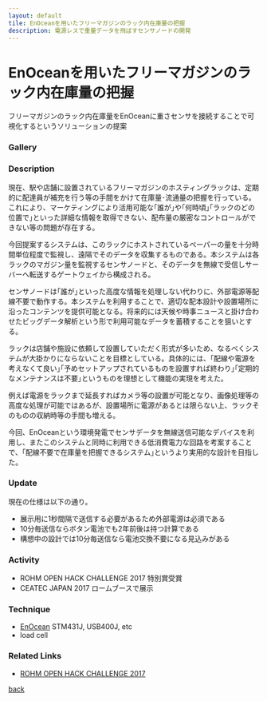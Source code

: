 ```yaml
---
layout: default
tile: EnOceanを用いたフリーマガジンのラック内在庫量の把握
description: 電源レスで重量データを飛ばすセンサノードの開発
---
```

# EnOceanを用いたフリーマガジンのラック内在庫量の把握

  フリーマガジンのラック内在庫量をEnOceanに重さセンサを接続することで可視化するというソリューションの提案

### Gallery

### Description

  現在、駅や店舗に設置されているフリーマガジンのホスティングラックは、定期的に配達員が補充を行う等の手間をかけて在庫量･流通量の把握を行っている。これにより、マーケティングにより活用可能な｢誰が｣や｢何時頃｣｢ラックのどの位置で｣といった詳細な情報を取得できない、配布量の厳密なコントロールができない等の問題が存在する。
  
  今回提案するシステムは、このラックにホストされているペーパーの量を十分時間単位程度で監視し、遠隔でそのデータを収集するものである。本システムは各ラックのマガジン量を監視するセンサノードと、そのデータを無線で受信しサーバーへ転送するゲートウェイから構成される。
  
  センサノードは｢誰が｣といった高度な情報を処理しない代わりに、外部電源等配線不要で動作する。本システムを利用することで、適切な配本設計や設置場所に沿ったコンテンツを提供可能となる。将来的には天候や時事ニュースと掛け合わせたビッグデータ解析という形で利用可能なデータを蓄積することを狙いとする。

  ラックは店舗や施設に依頼して設置していただく形式が多いため、なるべくシステムが大掛かりにならないことを目標としている。具体的には、｢配線や電源を考えなくて良い｣｢予めセットアップされているものを設置すれば終わり｣｢定期的なメンテナンスは不要｣というものを理想として機能の実現を考えた。
  
  例えば電源をラックまで延長すればカメラ等の設置が可能となり、画像処理等の高度な処理が可能ではあるが、設置場所に電源があるとは限らない上、ラックそのものの収納時等の手間も増える。
  
  今回、EnOceanという環境発電でセンサデータを無線送信可能なデバイスを利用し、またこのシステムと同時に利用できる低消費電力な回路を考案することで、｢配線不要で在庫量を把握できるシステム｣というより実用的な設計を目指した。

### Update

  現在の仕様は以下の通り。

   * 展示用に1秒間隔で送信する必要があるため外部電源は必須である
   * 10分毎送信ならボタン電池でも2年前後は持つ計算である
   * 構想中の設計では10分毎送信なら電池交換不要になる見込みがある

### Activity

  * ROHM OPEN HACK CHALLENGE 2017 特別賞受賞
  * CEATEC JAPAN 2017 ロームブースで展示

### Technique

  * [EnOcean](https://www.enocean.com/jp/) STM431J, USB400J, etc
  * load cell

### Related Links

  * [ROHM OPEN HACK CHALLENGE 2017](http://open.rohm.com/rohmhack/) 

[back](/)